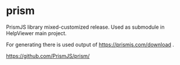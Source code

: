 # prism
PrismJS library mixed-customized release. Used as submodule in HelpViewer main project.

For generating there is used output of https://prismjs.com/download .

https://github.com/PrismJS/prism/
